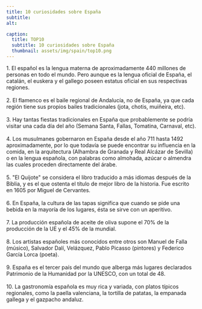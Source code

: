 ```yaml
---
title: 10 curiosidades sobre España
subtitle:  
alt: 

caption:
  title: TOP10
  subtitle: 10 curiosidades sobre España
  thumbnail: assets/img/spain/top10.png
---
```

<div style="text-align: left">
1. El español es la lengua materna de aproximadamente 440 millones de personas en todo el mundo. 
Pero aunque es la lengua oficial de España, el catalán, el euskera y el gallego poseen estatus oficial en sus respectivas regiones.<br><br>
2. El flamenco es el baile regional de Andalucía, no de España, ya que cada región tiene sus propios bailes tradicionales (jota, chotis, muiñeira, etc).<br><br>
3. Hay tantas fiestas tradicionales en España que probablemente se podría visitar una cada día del año (Semana Santa, Fallas, Tomatina, Carnaval, etc).<br><br>
4. Los musulmanes gobernaron en España desde el año 711 hasta 1492 aproximadamente, por lo que todavía se puede encontrar su influencia en la comida, en la arquitectura (Alhambra de Granada y Real Alcázar de Sevilla) o en la lengua española, con palabras como almohada, azúcar o almendra las cuales proceden directamente del árabe.<br><br>
5. "El Quijote" se considera el libro traducido a más idiomas después de la Biblia, y es el que ostenta el título de mejor libro de la historia. Fue escrito en 1605 por Miguel de Cervantes.<br><br>
6. En España, la cultura de las tapas significa que cuando se pide una bebida en la mayoría de los lugares, ésta se sirve con un aperitivo.<br><br>
7. La producción española de aceite de oliva supone el 70% de la producción de la UE y el 45% de la mundial.<br><br>
8. Los artistas españoles más conocidos entre otros son Manuel de Falla (músico), Salvador Dalí, Velázquez, Pablo Picasso (pintores) y Federico García Lorca (poeta).<br><br>
9. España es el tercer país del mundo que alberga más lugares declarados Patrimonio de la Humanidad por la UNESCO, con un total de 48.<br><br>
10. La gastronomía española es muy rica y variada, con platos típicos regionales, como la paella valenciana, la tortilla de patatas, la empanada gallega y el gazpacho andaluz.
</div>


